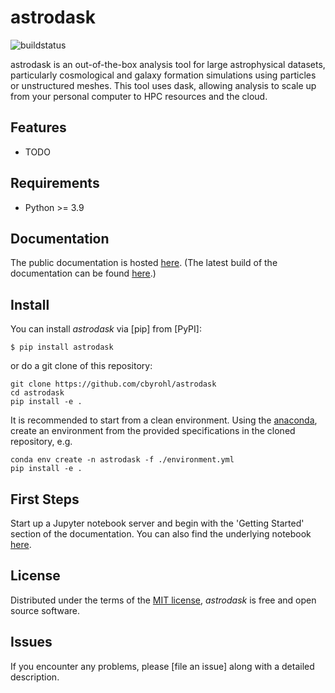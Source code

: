 # astrodask

![buildstatus](https://github.com/cbyrohl/astrodask/actions/workflows/python-package-conda.yml/badge.svg)

astrodask is an out-of-the-box analysis tool for large astrophysical datasets, particularly cosmological and galaxy formation simulations using particles or unstructured meshes.
This tool uses dask, allowing analysis to scale up from your personal computer to HPC resources and the cloud.

## Features

- TODO

## Requirements

- Python >= 3.9



## Documentation
The public documentation is hosted [here](https://astrodask.cbyrohl.de/). (The latest build of the documentation can be found [here](https://byrohlc.pages.mpcdf.de/astrodask/).)

## Install

You can install _astrodask_ via [pip] from [PyPI]:

```console
$ pip install astrodask
```

or do a git clone of this repository:

```
git clone https://github.com/cbyrohl/astrodask
cd astrodask
pip install -e .
```

It is recommended to start from a clean environment. Using the [anaconda](https://www.anaconda.com/products/individual), create an environment from the provided specifications in the cloned repository, e.g.

```
conda env create -n astrodask -f ./environment.yml
pip install -e .
```

## First Steps
Start up a Jupyter notebook server and begin with the 'Getting Started' section of the documentation. You can also find the underlying notebook [here](docs/notebooks/gettingstarted.ipynb).

## License

Distributed under the terms of the [MIT license](LICENSE),
_astrodask_ is free and open source software.

## Issues

If you encounter any problems,
please [file an issue] along with a detailed description.
